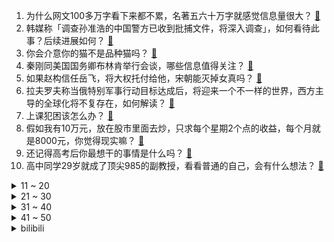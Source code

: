 1. 为什么网文100多万字看下来都不累，名著五六十万字就感觉信息量很大？ [:link:](https://www.zhihu.com/question/598446077)
2. 韩媒称「调查孙准浩的中国警方已收到批捕文件，将深入调查」，如何看待此事？后续进展如何？ [:link:](https://www.zhihu.com/question/605029126)
3. 你会介意你的猫不是品种猫吗？ [:link:](https://www.zhihu.com/question/413441565)
4. 秦刚同美国国务卿布林肯举行会谈，哪些信息值得关注？ [:link:](https://www.zhihu.com/question/607356662)
5. 如果赵构信任岳飞，将大权托付给他，宋朝能灭掉女真吗？ [:link:](https://www.zhihu.com/question/588618893)
6. 拉夫罗夫称当俄特别军事行动目标达成后，将迎来一个不一样的世界，西方主导的全球化将不复存在，如何解读？ [:link:](https://www.zhihu.com/question/607148983)
7. 上课犯困该怎么办？ [:link:](https://www.zhihu.com/question/599417027)
8. 假如我有10万元，放在股市里面去炒，只求每个星期2个点的收益，每个月就是8000元，你觉得现实嘛？ [:link:](https://www.zhihu.com/question/606869857)
9. 还记得高考后你最想干的事情是什么吗？ [:link:](https://www.zhihu.com/question/604344474)
10. 高中同学29岁就成了顶尖985的副教授，看看普通的自己，会有什么想法？ [:link:](https://www.zhihu.com/question/586589709)
<details>
<summary>11 ~ 20</summary>

11. 广东工业大学击败清华大学首夺 CUBAL 冠军，陈国豪 30+10，曾煜成准绝杀，如何评价本场比赛？ [:link:](https://www.zhihu.com/question/607337740)
12. 一个表面绝对光滑的完美球形刚体，质量分布均匀，如何确定它是在旋转还是静止？ [:link:](https://www.zhihu.com/question/606790924)
13. 如何评价王宝强自导自演的电影《八角笼中》? [:link:](https://www.zhihu.com/question/566061816)
14. 00 后男孩辞职花近 7 千元学卖烤鱼做摆摊短视频，月入 1 万 5 ，如何看待「摆摊创业」走红？ [:link:](https://www.zhihu.com/question/606933388)
15. 孙颖莎奥运会是不是可以兼三项了，巴黎三金? [:link:](https://www.zhihu.com/question/603982757)
16. 历史大剧《诸葛亮传》将开拍，演孔明的人何在？谁比较适合演诸葛亮？能超过经典吗？ [:link:](https://www.zhihu.com/question/606913816)
17. 韩国首尔市 7 月起对学校供餐进行全面辐射检测，说明了什么问题？日本辐射可能会有哪些危害？ [:link:](https://www.zhihu.com/question/607160207)
18. 「凉白开」这类饮品，真的是把水煮开再罐装的吗？ [:link:](https://www.zhihu.com/question/606321291)
19. 有哪些特征一眼就会被看出是 iPhone 用户？ [:link:](https://www.zhihu.com/question/357678200)
20. 以后什么行业前景好? [:link:](https://www.zhihu.com/question/512731028)
</details>
<details>
<summary>21 ~ 30</summary>

21. 存款利率下调会降低银行负债成本，若后续贷款利率也下调会降低银行资产收益，本轮降息对银行净息差有何影响？ [:link:](https://www.zhihu.com/question/607030991)
22. 顶级科研大佬的PPT长啥样？ [:link:](https://www.zhihu.com/question/606148045)
23. 2023 LPL 夏季赛 JDG 2:0 终结 BLG 六连胜不败金身，如何评价这场比赛？ [:link:](https://www.zhihu.com/question/607307896)
24. 为什么绝大多数金球奖都发给了锋线球员，是否对其他位置的球员很不公平？ [:link:](https://www.zhihu.com/question/605592122)
25. 冲进球场拥抱梅西的球迷被行拘，男子已18岁，如何看待这一结果？ [:link:](https://www.zhihu.com/question/607010548)
26. 马斯克们力推的人造子宫，能否拯救我们的低生育率？ [:link:](https://www.zhihu.com/question/606625465)
27. 黄山市民称无法网购木质家具，林业局称禁止松科植物及其制品运输，但并未禁止一切木材，具体情况如何？ [:link:](https://www.zhihu.com/question/606554792)
28. 阿根廷和澳大利亚为何要到中国踢热身赛？这对中国足球有何益处？ [:link:](https://www.zhihu.com/question/606918459)
29. 孩子对编程感兴趣，我一个月 3000 元没能力支持孩子学习这个费钱的爱好，如果是你会给孩子买课吗？ [:link:](https://www.zhihu.com/question/605660809)
30. 葡萄牙球迷冲入球场抱起 C 罗，下跪致敬并模仿 C 罗庆祝动作，C 罗微笑回应，如何看待这样的行为？ [:link:](https://www.zhihu.com/question/607278541)
</details>
<details>
<summary>31 ~ 40</summary>

31. 调查组通报「鼠头鸭脖」事件调查处理情况，如果吃了被老鼠污染的食物怎么办？哪些事项需要注意？ [:link:](https://www.zhihu.com/question/607260956)
32. 家长反对家委会收费犒劳考生被班主任踢出群，当地教育局介入，如何看待此事？后续情况如何？ [:link:](https://www.zhihu.com/question/606954362)
33. 什么叫“看透”? [:link:](https://www.zhihu.com/question/604583761)
34. 建筑系的前辈们，对你们而言，建筑学的致命缺点是什么？ [:link:](https://www.zhihu.com/question/465945243)
35. 数学里有哪些“哲学”的定理？ [:link:](https://www.zhihu.com/question/606891017)
36. 张雪峰回应「总是建议考生报理工科」，是建议大家去报考有专业壁垒的专业，如何看待此报考选择？ [:link:](https://www.zhihu.com/question/606790360)
37. 买了什么东西后，感到生活质量提高，幸福感提升？ [:link:](https://www.zhihu.com/question/26190592)
38. 说说什么原因下定决心买车？ [:link:](https://www.zhihu.com/question/479734473)
39. 2023 LPL 夏季赛 RNG 1:2 不敌 TES，如何评价这场比赛？ [:link:](https://www.zhihu.com/question/607295713)
40. 作为一个老师，我们应该干涉学生的价值观吗？ [:link:](https://www.zhihu.com/question/606061542)
</details>
<details>
<summary>41 ~ 50</summary>

41. 高考结束才玩一个星期不到就无聊了，还能做什么充实自己？ [:link:](https://www.zhihu.com/question/607037748)
42. 正确洗脸的方法是什么？如何避免洗脸时出现误区？ [:link:](https://www.zhihu.com/question/602604815)
43. 预算2~3千有什么高性价比人体工学椅推荐吗？ [:link:](https://www.zhihu.com/question/575744998)
44. 高考后应该学习什么技能? [:link:](https://www.zhihu.com/question/606337416)
45. 为什么皮肤在晒后需要保养？如何利用晒后的黄金 72 小时进行修复？ [:link:](https://www.zhihu.com/question/590785681)
46. 普通人可以改变命运吗？ [:link:](https://www.zhihu.com/question/592883790)
47. 《闪电侠》末尾乔治克鲁尼版蝙蝠侠的出现会对未来DC电影宇宙产生什么影响？ [:link:](https://www.zhihu.com/question/607164269)
48. 水浒传安排李逵母亲被虎吃的含义在哪？ [:link:](https://www.zhihu.com/question/606386889)
49. 高考考不上，以后就没有出路了吗？ [:link:](https://www.zhihu.com/question/605556456)
50. 都说NAS私有云可以解决存储焦虑，那么NAS设备未来会像手机一样普及吗？ [:link:](https://www.zhihu.com/question/606882518)
</details><details>
<summary>bilibili</summary>

</details>